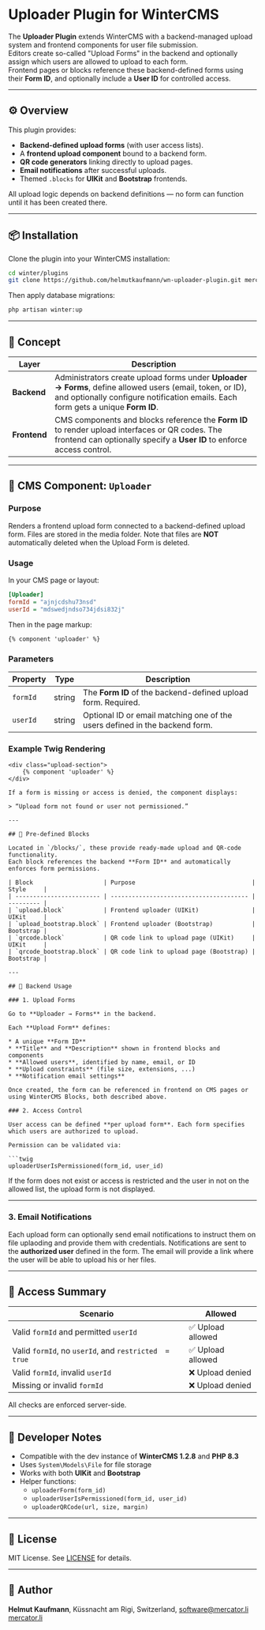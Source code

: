 # Uploader Plugin for WinterCMS

The **Uploader Plugin** extends WinterCMS with a backend-managed upload system and frontend components for user file submission.  
Editors create so-called "Upload Forms" in the backend and optionally assign which users are allowed to upload to each form.  
Frontend pages or blocks reference these backend-defined forms using their **Form ID**, and optionally include a **User ID** for controlled access.

---

## ⚙️ Overview

This plugin provides:
- **Backend-defined upload forms** (with user access lists).
- A **frontend upload component** bound to a backend form.
- **QR code generators** linking directly to upload pages.
- **Email notifications** after successful uploads.
- Themed `.blocks` for **UIKit** and **Bootstrap** frontends.

All upload logic depends on backend definitions — no form can function until it has been created there.

---

## 📦 Installation

Clone the plugin into your WinterCMS installation:

```bash
cd winter/plugins
git clone https://github.com/helmutkaufmann/wn-uploader-plugin.git mercator/uploader
````

Then apply database migrations:

```bash
php artisan winter:up
```

---

## 🧠 Concept

| Layer        | Description                                                                                                                                                                                   |
| ------------ | --------------------------------------------------------------------------------------------------------------------------------------------------------------------------------------------- |
| **Backend**  | Administrators create upload forms under **Uploader → Forms**, define allowed users (email, token, or ID), and optionally configure notification emails. Each form gets a unique **Form ID**. |
| **Frontend** | CMS components and blocks reference the **Form ID** to render upload interfaces or QR codes. The frontend can optionally specify a **User ID** to enforce access control.                     |

---

## 🧩 CMS Component: `Uploader`

### Purpose

Renders a frontend upload form connected to a backend-defined upload form.
Files are stored in the media folder. Note that files are **NOT** automatically deleted when the Upload Form is deleted.

### Usage

In your CMS page or layout:

```ini
[Uploader]
formId = "ajnjcdshu73nsd"
userId = "mdswedjndso734jdsi832j"
```

Then in the page markup:

```twig
{% component 'uploader' %}
```

### Parameters

| Property         | Type    | Description                                                                 |
| ---------------- | ------- | --------------------------------------------------------------------------- |
| `formId`         | string  | The **Form ID** of the backend-defined upload form. Required.               |
| `userId`         | string  | Optional ID or email matching one of the users defined in the backend form. |


### Example Twig Rendering

```twig
<div class="upload-section">
    {% component 'uploader' %}
</div>

If a form is missing or access is denied, the component displays:

> “Upload form not found or user not permissioned.”

---

## 🧱 Pre-defined Blocks

Located in `/blocks/`, these provide ready-made upload and QR-code functionality.
Each block references the backend **Form ID** and automatically enforces form permissions.

| Block                    | Purpose                                 | Style     |
| ------------------------ | --------------------------------------- | --------- |
| `upload.block`           | Frontend uploader (UIKit)               | UIKit     |
| `upload_bootstrap.block` | Frontend uploader (Bootstrap)           | Bootstrap |
| `qrcode.block`           | QR code link to upload page (UIKit)     | UIKit     |
| `qrcode_bootstrap.block` | QR code link to upload page (Bootstrap) | Bootstrap |

---

## 🧮 Backend Usage

### 1. Upload Forms

Go to **Uploader → Forms** in the backend.

Each **Upload Form** defines:

* A unique **Form ID**
* **Title** and **Description** shown in frontend blocks and components
* **Allowed users**, identified by name, email, or ID
* **Upload constraints** (file size, extensions, ...)
* **Notification email settings**

Once created, the form can be referenced in frontend on CMS pages or using WinterCMS Blocks, both described above. 

### 2. Access Control

User access can be defined **per upload form**. Each form specifies which users are authorized to upload.

Permission can be validated via:

```twig
uploaderUserIsPermissioned(form_id, user_id)
```

If the form does not exist or access is restricted and the user in not on the allowed list, the upload form is not displayed.

---

### 3. Email Notifications

Each upload form can optionally send email notifications to instruct them on file uplaoding and provide them with credentials.
Notifications are sent to the **authorized user** defined in the form. The email will provide a link where the user will be able to upload his or her files.

---


## 🔐 Access Summary

| Scenario                                                 | Allowed          |
| -------------------------------------------------------- | ---------------- |
| Valid `formId` and permitted `userId`                    | ✅ Upload allowed |
| Valid `formId`, no `userId`, and `restricted  = true`    | ✅ Upload allowed |
| Valid `formId`, invalid `userId`                         | ❌ Upload denied  |
| Missing or invalid `formId`                              | ❌ Upload denied  |

All checks are enforced server-side.

---

## 🧰 Developer Notes

* Compatible with the dev instance of **WinterCMS 1.2.8** and **PHP 8.3**
* Uses `System\Models\File` for file storage
* Works with both **UIKit** and **Bootstrap**
* Helper functions:
  * `uploaderForm(form_id)`
  * `uploaderUserIsPermissioned(form_id, user_id)`
  * `uploaderQRCode(url, size, margin)`

---

## 📄 License

MIT License.
See [LICENSE](LICENSE) for details.

---

## 👤 Author

**Helmut Kaufmann**, Küssnacht am Rigi, Switzerland, software@mercator.li
[mercator.li](https://mercator.li)
